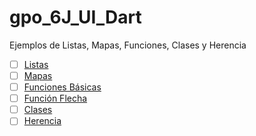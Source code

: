 # gpo_6J_UI_Dart
Ejemplos de Listas, Mapas, Funciones, Clases y Herencia
- [ ] [Listas](https://dartpad.dartlang.org/d51c8efb26a6e1c351ccab7b25219509)
- [ ] [Mapas](https://dartpad.dartlang.org/316519dd9a6c109dc5550b1d61a9994f)
- [ ] [Funciones Básicas](https://dartpad.dartlang.org/aa15d28483e0b7c339ad0b514561380e)
- [ ] [Función Flecha](https://dartpad.dartlang.org/09296887f966cb2f35cea3b040b03102)
- [ ] [Clases](https://dartpad.dartlang.org/211e2afaeee416595cb2b6f43967eb1c)
- [ ] [Herencia](https://dartpad.dartlang.org/e75e7556fabcbbdcbac93244b7d45280)
